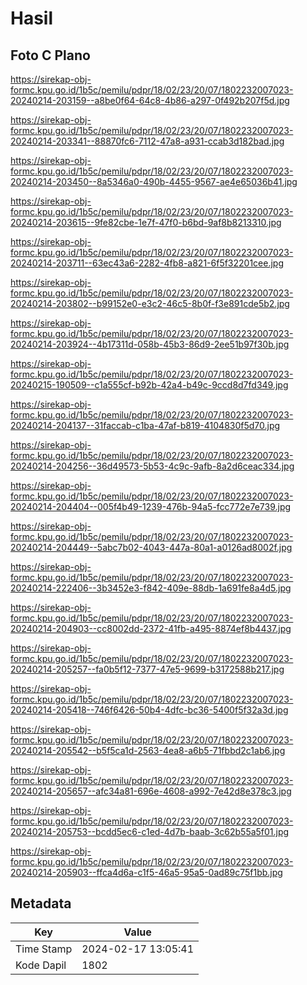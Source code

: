 # Hasil

## Foto C Plano

https://sirekap-obj-formc.kpu.go.id/1b5c/pemilu/pdpr/18/02/23/20/07/1802232007023-20240214-203159--a8be0f64-64c8-4b86-a297-0f492b207f5d.jpg

https://sirekap-obj-formc.kpu.go.id/1b5c/pemilu/pdpr/18/02/23/20/07/1802232007023-20240214-203341--88870fc6-7112-47a8-a931-ccab3d182bad.jpg

https://sirekap-obj-formc.kpu.go.id/1b5c/pemilu/pdpr/18/02/23/20/07/1802232007023-20240214-203450--8a5346a0-490b-4455-9567-ae4e65036b41.jpg

https://sirekap-obj-formc.kpu.go.id/1b5c/pemilu/pdpr/18/02/23/20/07/1802232007023-20240214-203615--9fe82cbe-1e7f-47f0-b6bd-9af8b8213310.jpg

https://sirekap-obj-formc.kpu.go.id/1b5c/pemilu/pdpr/18/02/23/20/07/1802232007023-20240214-203711--63ec43a6-2282-4fb8-a821-6f5f32201cee.jpg

https://sirekap-obj-formc.kpu.go.id/1b5c/pemilu/pdpr/18/02/23/20/07/1802232007023-20240214-203802--b99152e0-e3c2-46c5-8b0f-f3e891cde5b2.jpg

https://sirekap-obj-formc.kpu.go.id/1b5c/pemilu/pdpr/18/02/23/20/07/1802232007023-20240214-203924--4b17311d-058b-45b3-86d9-2ee51b97f30b.jpg

https://sirekap-obj-formc.kpu.go.id/1b5c/pemilu/pdpr/18/02/23/20/07/1802232007023-20240215-190509--c1a555cf-b92b-42a4-b49c-9ccd8d7fd349.jpg

https://sirekap-obj-formc.kpu.go.id/1b5c/pemilu/pdpr/18/02/23/20/07/1802232007023-20240214-204137--31faccab-c1ba-47af-b819-4104830f5d70.jpg

https://sirekap-obj-formc.kpu.go.id/1b5c/pemilu/pdpr/18/02/23/20/07/1802232007023-20240214-204256--36d49573-5b53-4c9c-9afb-8a2d6ceac334.jpg

https://sirekap-obj-formc.kpu.go.id/1b5c/pemilu/pdpr/18/02/23/20/07/1802232007023-20240214-204404--005f4b49-1239-476b-94a5-fcc772e7e739.jpg

https://sirekap-obj-formc.kpu.go.id/1b5c/pemilu/pdpr/18/02/23/20/07/1802232007023-20240214-204449--5abc7b02-4043-447a-80a1-a0126ad8002f.jpg

https://sirekap-obj-formc.kpu.go.id/1b5c/pemilu/pdpr/18/02/23/20/07/1802232007023-20240214-222406--3b3452e3-f842-409e-88db-1a691fe8a4d5.jpg

https://sirekap-obj-formc.kpu.go.id/1b5c/pemilu/pdpr/18/02/23/20/07/1802232007023-20240214-204903--cc8002dd-2372-41fb-a495-8874ef8b4437.jpg

https://sirekap-obj-formc.kpu.go.id/1b5c/pemilu/pdpr/18/02/23/20/07/1802232007023-20240214-205257--fa0b5f12-7377-47e5-9699-b3172588b217.jpg

https://sirekap-obj-formc.kpu.go.id/1b5c/pemilu/pdpr/18/02/23/20/07/1802232007023-20240214-205418--746f6426-50b4-4dfc-bc36-5400f5f32a3d.jpg

https://sirekap-obj-formc.kpu.go.id/1b5c/pemilu/pdpr/18/02/23/20/07/1802232007023-20240214-205542--b5f5ca1d-2563-4ea8-a6b5-71fbbd2c1ab6.jpg

https://sirekap-obj-formc.kpu.go.id/1b5c/pemilu/pdpr/18/02/23/20/07/1802232007023-20240214-205657--afc34a81-696e-4608-a992-7e42d8e378c3.jpg

https://sirekap-obj-formc.kpu.go.id/1b5c/pemilu/pdpr/18/02/23/20/07/1802232007023-20240214-205753--bcdd5ec6-c1ed-4d7b-baab-3c62b55a5f01.jpg

https://sirekap-obj-formc.kpu.go.id/1b5c/pemilu/pdpr/18/02/23/20/07/1802232007023-20240214-205903--ffca4d6a-c1f5-46a5-95a5-0ad89c75f1bb.jpg


## Metadata

| Key        | Value               |
| ---------- | ------------------- |
| Time Stamp | 2024-02-17 13:05:41 |
| Kode Dapil | 1802                |



